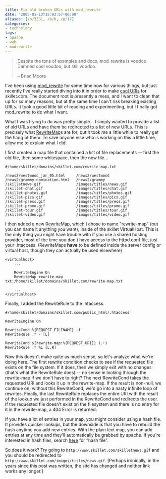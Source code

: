```yaml
---
title: Fix old broken URLs with mod_rewrite
date: '2005-01-13T15:03:57-06:00'
aliases: [/b/3ZG1, /b/H, /p/17]
categories:
- technology
tags:
- apache
- web
- modrewrite
---
```

> Despite the tons of examples and docs, mod_rewrite is voodoo. Damned cool voodoo, but still voodoo. 
>
> <footer>– Brian Moore</footer>

I've been using [mod_rewrite][modrewrite] for some time now for various things, but just recently I've really started
diving into it in order to make [cool URIs][] for skillet.com.  The document root is presently a mess, and I want to
clean that up for so many reasons, but at the same time I can't risk breaking existing URLs.  It took a good little bit
of reading and experimenting, but I finally got mod_rewrite to do what I want.

[modrewrite]: http://httpd.apache.org/docs/mod/mod_rewrite.html
[cool URIs]: http://www.w3.org/Provider/Style/URI.html

What I was trying to do was pretty simple... I simply wanted to provide a list of old URLs and have them be redirected
to a list of new URLs.  This is precisely what [RewriteMap][]s are for, but it took me a little while to really get the
hang of them.  To save anyone else who is working on this a little time, allow me to explain what I did.

[rewritemap]: http://httpd.apache.org/docs/mod/mod_rewrite.html#RewriteMap

I first created a map file that contained a list of file replacements -- first the old file, then some whitespace, then
the new file...

    #/home/skillet/domains/skillet.com/rewrite-map.txt

    /news2/westwood_jan_05.html     /news2/westwood
    /news2/grammy-nomination.html   /news2/grammy
    /skilletnews.gif                /images/titles/news.gif
    /skillet-chat.gif               /images/titles/chat.gif
    /skillet-photos.gif             /images/titles/photos.gif
    /skillet-pics.gif               /images/titles/pics.gif
    /skillet-press.gif              /images/titles/press.gif
    /skillet-promo.gif              /images/titles/promo.gif
    /skillet-tour.gif               /images/titles/tour.gif
    /skillet-video.gif              /images/titles/video.gif

I then added a new [RewriteMap][], which I chose to name "rewrite-map" (but you can name it anything you want), inside
of the skillet VirtualHost.  This is the only thing you might have trouble with if you use a shared hosting provider,
most of the time you don't have access to the httpd.conf file, just your .htaccess.  (RewriteMaps __have__ to be defined
inside the server config or virtual host, though they can actually be used elsewhere)

    <virtualhost>
        ...

        RewriteEngine On
        RewriteMap rewrite-map txt:/home/skillet/domains/skillet.com/rewrite-map.txt

        ...
    </virtualhost>


Finally, I added the RewriteRule to the .htaccess.

    #/home/skillet/domains/skillet.com/public_html/.htaccess

    RewriteEngine On

    RewriteCond %{REQUEST_FILENAME} -f
    RewriteRule .* - [L]

    RewriteCond ${rewrite-map:%{REQUEST_URI}} (.+)
    RewriteRule .* %1 [L,R]

Now this doesn't make quite as much sense, so let's analyze what we're doing here.  The first rewrite condition checks
to see if the requested file exists on the file system.  If it does, then we simply exit with no changes (that's what
the RewriteRule does) -- no sense in looking through the rewrite-map if we don't have to right?  The next RewriteCond
takes the requested URI and looks it up in the rewrite-map.  If the result is non-null, we continue on; without this
RewriteCond, we'd go into a nasty infinite loop of rewrites.  Finally, the last RewriteRule replaces the entire URI with
the result of the lookup we just performed in the RewriteCond and redirects the user.  If the requested file doesn't
exist on the filesystem and there is no entry for it in the rewrite-map, a 404 Error is returned.

If you have a lot of entries in your map, you might consider using a hash file.  It provides quicker lookups, but the
downside is that you have to rebuild the hash anytime you add new entries.  With the plain text map, you can add entries
at any time and they'll automatically be grabbed by apache.  If you're interested in hash files, search
[here][modrewrite] for "hash file".

So does it work?  Try going to `http://www.skillet.com/skilletnews.gif` and you should be redirected to
`http://www.skillet.com/images/titles/news.gif`.  [Perhaps ironically, in the years since this post was
written, the site has changed and neither link works any longer.]
